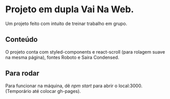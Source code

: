 # Projeto em dupla Vai Na Web.
Um projeto feito com intuito de treinar trabalho em grupo.

## Conteúdo
O projeto conta com styled-components e react-scroll (para rolagem suave na mesma página), fontes Roboto e Saira Condensed.

## Para rodar
Para funcionar na máquina, dê *npm start* para abrir o local:3000. (Temporário até colocar gh-pages).
